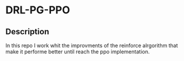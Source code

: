 # DRL-PG-PPO

## Description

In this repo I work whit the improvments of the reinforce alrgorithm that make it performe better until reach the ppo implementation.